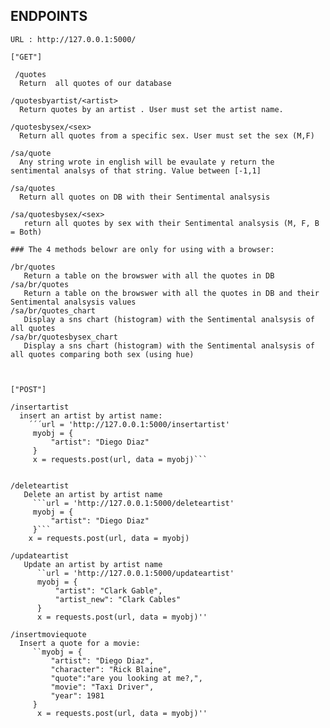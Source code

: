    ## ENDPOINTS
    
    URL : http://127.0.0.1:5000/
    
    ["GET"]
    
     /quotes 
      Return  all quotes of our database
      
    /quotesbyartist/<artist>
      Return quotes by an artist . User must set the artist name.
      
    /quotesbysex/<sex> 
      Return all quotes from a specific sex. User must set the sex (M,F)
    
    /sa/quote 
      Any string wrote in english will be evaulate y return the sentimental analsys of that string. Value between [-1,1]
      
    /sa/quotes
      Return all quotes on DB with their Sentimental analsysis
      
    /sa/quotesbysex/<sex>
       return all quotes by sex with their Sentimental analsysis (M, F, B = Both)
       
    ### The 4 methods belowr are only for using with a browser:
        
    /br/quotes
       Return a table on the browswer with all the quotes in DB
    /sa/br/quotes
       Return a table on the browswer with all the quotes in DB and their Sentimental analsysis values
    /sa/br/quotes_chart 
       Display a sns chart (histogram) with the Sentimental analsysis of all quotes
    /sa/br/quotesbysex_chart
       Display a sns chart (histogram) with the Sentimental analsysis of all quotes comparing both sex (using hue)
    
   

    ["POST"]
    
    /insertartist
      insert an artist by artist name:
        ´´´url = 'http://127.0.0.1:5000/insertartist'
         myobj = {
             "artist": "Diego Diaz"
         }
         x = requests.post(url, data = myobj)```
         
         
    /deleteartist
       Delete an artist by artist name
         ```url = 'http://127.0.0.1:5000/deleteartist'
         myobj = {
             "artist": "Diego Diaz"
         }```
        x = requests.post(url, data = myobj)
        
    /updateartist
       Update an artist by artist name
          ``url = 'http://127.0.0.1:5000/updateartist'
          myobj = {
              "artist": "Clark Gable",
              "artist_new": "Clark Cables"
          }
       	  x = requests.post(url, data = myobj)''
          
    /insertmoviequote
      Insert a quote for a movie: 
         ``myobj = {
             "artist": "Diego Diaz",
             "character": "Rick Blaine",
             "quote":"are you looking at me?,",
             "movie": "Taxi Driver",
             "year": 1981
         }
          x = requests.post(url, data = myobj)''
      
        
       
